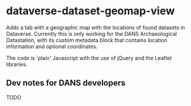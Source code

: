 # dataverse-dataset-geomap-view

Adds a tab with a geographic map with the locations of found datasets in Dataverse. 
Currently this is only working for the DANS Archaeological Datastation, with its custom metadata block that contains location information and optional coordinates. 

The code is 'plain' Javascript with the use of jQuery and the Leaflet libraries. 

## Dev notes for DANS developers
TODO
